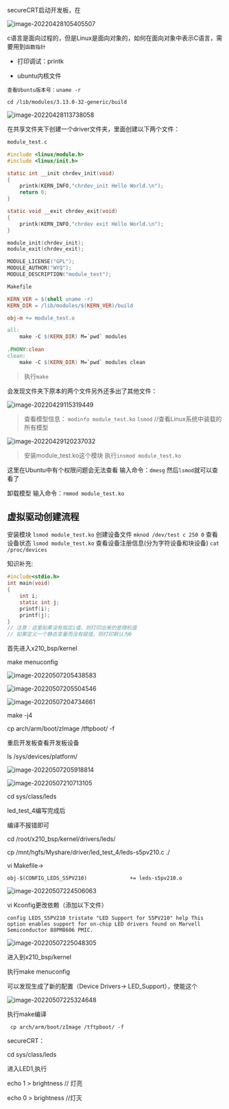 secureCRT启动开发板，在

![image-20220428105405507](https://raw.githubusercontent.com/kurisaW/picbed/main/img2023/202304241435376.png)

c语言是面向过程的，但是Linux是面向对象的，如何在面向对象中表示C语言，需要用到`函数指针`

* 打印调试：printk



* ubuntu内核文件

```
查看Ubuntu版本号：uname -r

cd /lib/modules/3.13.0-32-generic/build
```



![image-20220428113738058](https://raw.githubusercontent.com/kurisaW/picbed/main/img2023/202304241435551.png)

在共享文件夹下创建一个driver文件夹，里面创建以下两个文件：

```c
module_test.c

#include <linux/module.h>
#include <linux/init.h>

static int __init chrdev_init(void)
{
	printk(KERN_INFO,"chrdev_init Hello World.\n");
	return 0;
}

static void __exit chrdev_exit(void)
{
	printk(KERN_INFO,"chrdev exit Hello World.\n");
}

module_init(chrdev_init);
module_exit(chrdev_exit);

MODULE_LICENSE("GPL");
MODULE_AUTHOR("WYQ");
MODULE_DESCRIPTION("module_test");
```

```makefile
Makefile

KERN_VER = $(shell uname -r)
KERN_DIR = /lib/modules/$(KERN_VER)/build

obj-m += module_test.o

all:
	make -C $(KERN_DIR) M=`pwd` modules
	
.PHONY:clean
clean:
	make -C $(KERN_DIR) M=`pwd` modules clean
```

> 执行`make`

会发现文件夹下原本的两个文件另外还多出了其他文件：

![image-20220429115319449](https://raw.githubusercontent.com/kurisaW/picbed/main/img2023/202304241435467.png)

> 查看模型信息：
> `modinfo module_test.ko`
>`lsmod`   //查看Linux系统中装载的所有模型

![image-20220429120237032](https://raw.githubusercontent.com/kurisaW/picbed/main/img2023/202304241435621.png)

> 安装module_test.ko这个模块
> 执行`insmod module_test.ko`

这里在Ubuntu中有个权限问题会无法查看
输入命令：`dmesg`
然后`lsmod`就可以查看了

卸载模型
输入命令：`rmmod module_test.ko`



## 虚拟驱动创建流程

安装模块
`lsmod module_test.ko`
创建设备文件
`mknod /dev/test c 250 0`
查看设备状态
`lsmod module_test.ko`
查看设备注册信息(分为字符设备和块设备)
`cat /proc/devices`



知识补充:
```c
#include<stdio.h>
int main(void)
{
	int i;
	static int j;
	printf(i);
	printf(j);
}
// 注意：这里如果没有指定i值，则打印出来的是随机值
// 如果定义一个静态变量而没有赋值，则打印默认为0

```









首先进入x210_bsp/kernel 

make menuconfig

![image-20220507205438583](https://raw.githubusercontent.com/kurisaW/picbed/main/img2023/202304241435814.png)

![image-20220507205504546](https://raw.githubusercontent.com/kurisaW/picbed/main/img2023/202304241435942.png)

![image-20220507204734661](https://raw.githubusercontent.com/kurisaW/picbed/main/img2023/202304241435667.png)

make -j4 

 cp arch/arm/boot/zImage /tftpboot/ -f

重启开发板查看开发板设备

ls /sys/devices/platform/

![image-20220507205918814](https://raw.githubusercontent.com/kurisaW/picbed/main/img2023/202304241435835.png)

![image-20220507210713105](https://raw.githubusercontent.com/kurisaW/picbed/main/img2023/202304241435298.png)

cd sys/class/leds

led_test_4编写完成后

编译不报错即可

cd /root/x210_bsp/kernel/drivers/leds/

cp /mnt/hgfs/Myshare/driver/led_test_4/leds-s5pv210.c ./



vi Makefile->

`obj-$(CONFIG_LEDS_S5PV210)              += leds-s5pv210.o`

![image-20220507224506063](https://raw.githubusercontent.com/kurisaW/picbed/main/img2023/202304241435722.png)



vi Kconfig更改依赖（添加以下文件）

`config LEDS_S5PV210
        tristate "LED Support for S5PV210"
        help
          This option enables support for on-chip LED drivers found on Marvell
          Semiconductor 88PM8606 PMIC.`



![image-20220507225048305](https://raw.githubusercontent.com/kurisaW/picbed/main/img2023/202304241435670.png)





进入到x210_bsp/kernel

执行make menuconfig

可以发现生成了新的配置（Device Drivers-> LED_Support），使能这个

![image-20220507225324648](https://raw.githubusercontent.com/kurisaW/picbed/main/img2023/202304241435647.png)

执行make编译

` cp arch/arm/boot/zImage /tftpboot/ -f`



secureCRT：

cd sys/class/leds

进入LED1,执行

echo 1 > brightness   // 灯亮

echo 0 > brightness //灯灭